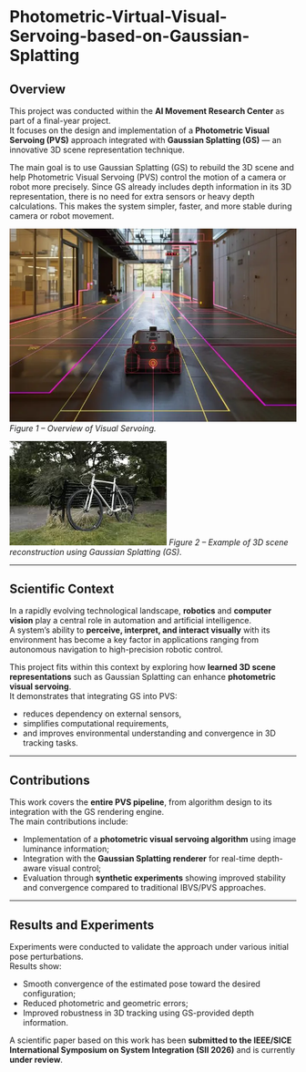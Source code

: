 # Photometric-Virtual-Visual-Servoing-based-on-Gaussian-Splatting

## Overview
This project was conducted within the **AI Movement Research Center** as part of a final-year project.  
It focuses on the design and implementation of a **Photometric Visual Servoing (PVS)** approach integrated with **Gaussian Splatting (GS)** — an innovative 3D scene representation technique.

The main goal is to use Gaussian Splatting (GS) to rebuild the 3D scene and help Photometric Visual Servoing (PVS) control the motion of a camera or robot more precisely.
Since GS already includes depth information in its 3D representation, there is no need for extra sensors or heavy depth calculations.
This makes the system simpler, faster, and more stable during camera or robot movement.

![Photometric Visual Servoing](images/Visual_Servoing.png)
*Figure 1 – Overview of Visual Servoing.*

![Gaussian Splatting](images/gs.jpeg)
*Figure 2 – Example of 3D scene reconstruction using Gaussian Splatting (GS).*

---

## Scientific Context
In a rapidly evolving technological landscape, **robotics** and **computer vision** play a central role in automation and artificial intelligence.  
A system’s ability to **perceive, interpret, and interact visually** with its environment has become a key factor in applications ranging from autonomous navigation to high-precision robotic control.

This project fits within this context by exploring how **learned 3D scene representations** such as Gaussian Splatting can enhance **photometric visual servoing**.  
It demonstrates that integrating GS into PVS:
- reduces dependency on external sensors,
- simplifies computational requirements,
- and improves environmental understanding and convergence in 3D tracking tasks.

---

## Contributions
This work covers the **entire PVS pipeline**, from algorithm design to its integration with the GS rendering engine.  
The main contributions include:
- Implementation of a **photometric visual servoing algorithm** using image luminance information;
- Integration with the **Gaussian Splatting renderer** for real-time depth-aware visual control;
- Evaluation through **synthetic experiments** showing improved stability and convergence compared to traditional IBVS/PVS approaches.

---

## Results and Experiments
Experiments were conducted to validate the approach under various initial pose perturbations.  
Results show:
- Smooth convergence of the estimated pose toward the desired configuration;
- Reduced photometric and geometric errors;
- Improved robustness in 3D tracking using GS-provided depth information.

A scientific paper based on this work has been **submitted to the IEEE/SICE International Symposium on System Integration (SII 2026)** and is currently **under review**.
